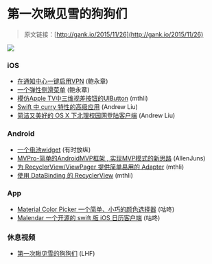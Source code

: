 # 第一次瞅见雪的狗狗们

> 原文链接：[http://gank.io/2015/11/26](http://gank.io/2015/11/26)

![](http://ww2.sinaimg.cn/large/7a8aed7bjw1eye51p41xlj20go0m8mz0.jpg)

### iOS

* [在通知中心一键启用VPN](https://github.com/johnlui/FireUpYourVPN) (鲍永章)
* [一个弹性侧滑菜单](https://github.com/lilei644/LLSlideMenu) (鲍永章)
* [模仿Apple TV中三维视差按钮的UIButton](https://github.com/JustinFincher/JZtvOSParallaxButton) (mthli)
* [Swift 中 curry 特性的高级应用](http://swiftcafe.io/2015/11/25/advance) (Andrew Liu)
* [简洁又美好的 OS X 下北理校园网登陆客户端](https://github.com/yichenluan/BITWebCertify) (Andrew Liu)

### Android

* [一个电池widget](https://github.com/er) (有时放纵)
* [MVPro-简单的AndroidMVP框架 , 实现MVP模式的新思路](https://github.com/qibin0506/MVPro) (AllenJuns)
* [为 RecyclerView/ViewPager 提供简单易用的 Adapter](https://github.com/StanKocken/EfficientAdapter) (mthli)
* [使用 DataBinding 的 RecyclerView](https://github.com/radzio/android) (mthli)

### App

* [Material Color Picker 一个简单、小巧的颜色选择器](https://github.com/4k3R/material) (咕咚)
* [Malendar 一个开源的 swift 版 iOS 日历客户端](https://github.com/croossin/Malendar) (咕咚)

### 休息视频

* [第一次瞅见雪的狗狗们](http://video.weibo.com/show?fid=1034) (LHF)

